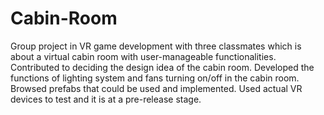 # Cabin-Room
Group project in VR game development with three classmates which is about a virtual cabin room with user-manageable functionalities.
Contributed to deciding the design idea of the cabin room.
Developed the functions of lighting system and fans turning on/off in the cabin room. Browsed prefabs
that could be used and implemented.
Used actual VR devices to test and it is at a pre-release stage.
